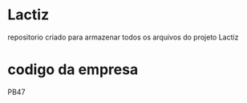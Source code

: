 # Lactiz
repositorio criado para armazenar todos os arquivos do projeto Lactiz

# codigo da empresa
PB47


